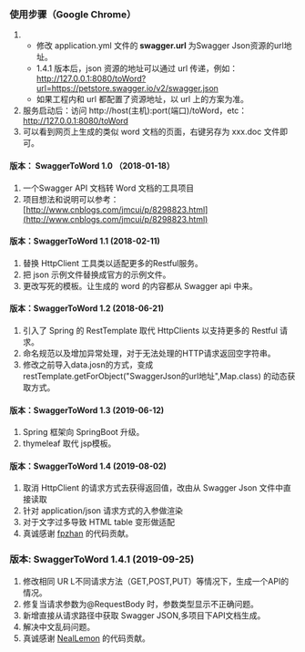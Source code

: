 ### 使用步骤（Google Chrome）
1. 
    - 修改 application.yml 文件的<strong> swagger.url </strong>为Swagger Json资源的url地址。
    - 1.4.1 版本后，json 资源的地址可以通过 url 传递，例如：http://127.0.0.1:8080/toWord?url=https://petstore.swagger.io/v2/swagger.json
    - 如果工程内和 url 都配置了资源地址，以 url 上的方案为准。   
2. 服务启动后：访问 http://host(主机):port(端口)/toWord，etc：http://127.0.0.1:8080/toWord  
3. 可以看到网页上生成的类似 word 文档的页面，右键另存为 xxx.doc 文件即可。

#### 版本： SwaggerToWord 1.0 （2018-01-18）
1. 一个Swagger API 文档转 Word 文档的工具项目 
2. 项目想法和说明可以参考：[http://www.cnblogs.com/jmcui/p/8298823.html](http://www.cnblogs.com/jmcui/p/8298823.html)

#### 版本：SwaggerToWord 1.1 (2018-02-11)
1. 替换 HttpClient 工具类以适配更多的Restful服务。
2. 把 json 示例文件替换成官方的示例文件。
3. 更改写死的模板。让生成的 word 的内容都从 Swagger api 中来。

#### 版本：SwaggerToWord 1.2 (2018-06-21)
1. 引入了 Spring 的 RestTemplate 取代 HttpClients 以支持更多的 Restful 请求。
2. 命名规范以及增加异常处理，对于无法处理的HTTP请求返回空字符串。
3. 修改之前导入data.josn的方式，变成 restTemplate.getForObject("SwaggerJson的url地址",Map.class) 的动态获取方式。

#### 版本：SwaggerToWord 1.3 (2019-06-12)
1. Spring 框架向 SpringBoot 升级。
2. thymeleaf 取代 jsp模板。

#### 版本：SwaggerToWord 1.4 (2019-08-02)
1. 取消 HttpClient 的请求方式去获得返回值，改由从 Swagger Json 文件中直接读取  
2. 针对 application/json 请求方式的入参做渲染     
3. 对于文字过多导致 HTML table 变形做适配   
4. 真诚感谢 [fpzhan](https://github.com/fpzhan)  的代码贡献。

### 版本: SwaggerToWord 1.4.1 (2019-09-25)
1. 修改相同 UR L不同请求方法（GET,POST,PUT）等情况下，生成一个API的情况。
2. 修复当请求参数为@RequestBody 时，参数类型显示不正确问题。
3. 新增直接从请求路径中获取 Swagger JSON,多项目下API文档生成。
4. 解决中文乱码问题。
5. 真诚感谢 [NealLemon](https://github.com/NealLemon) 的代码贡献。

